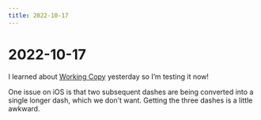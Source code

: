 ```yaml
---
title: 2022-10-17
---
```


# 2022-10-17

I learned about [Working Copy](https://workingcopyapp.com) yesterday so I’m testing it now!

One issue on iOS is that two subsequent dashes are being converted into a single longer dash, which we don’t want. Getting the three dashes is a little awkward. 